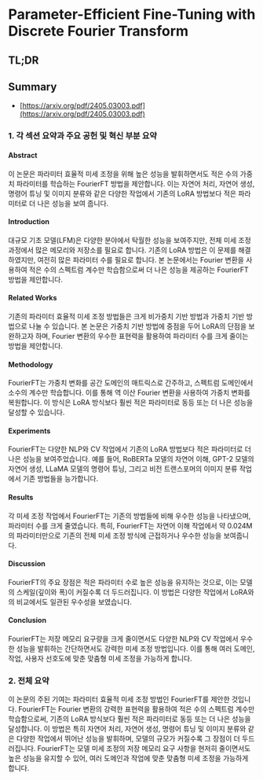 # Parameter-Efficient Fine-Tuning with Discrete Fourier Transform
## TL;DR
## Summary
- [https://arxiv.org/pdf/2405.03003.pdf](https://arxiv.org/pdf/2405.03003.pdf)

### 1. 각 섹션 요약과 주요 공헌 및 혁신 부분 요약

#### **Abstract**
이 논문은 파라미터 효율적 미세 조정을 위해 높은 성능을 발휘하면서도 적은 수의 가중치 파라미터를 학습하는 FourierFT 방법을 제안합니다. 이는 자연어 처리, 자연어 생성, 명령어 튜닝 및 이미지 분류와 같은 다양한 작업에서 기존의 LoRA 방법보다 적은 파라미터로 더 나은 성능을 보여 줍니다.

#### **Introduction**
대규모 기초 모델(LFM)은 다양한 분야에서 탁월한 성능을 보여주지만, 전체 미세 조정 과정에서 많은 메모리와 저장소를 필요로 합니다. 기존의 LoRA 방법은 이 문제를 해결하였지만, 여전히 많은 파라미터 수를 필요로 합니다. 본 논문에서는 Fourier 변환을 사용하여 적은 수의 스펙트럼 계수만 학습함으로써 더 나은 성능을 제공하는 FourierFT 방법을 제안합니다.

#### **Related Works**
기존의 파라미터 효율적 미세 조정 방법들은 크게 비가중치 기반 방법과 가중치 기반 방법으로 나눌 수 있습니다. 본 논문은 가중치 기반 방법에 중점을 두어 LoRA의 단점을 보완하고자 하며, Fourier 변환의 우수한 표현력을 활용하여 파라미터 수를 크게 줄이는 방법을 제안합니다.

#### **Methodology**
FourierFT는 가중치 변화를 공간 도메인의 매트릭스로 간주하고, 스펙트럼 도메인에서 소수의 계수만 학습합니다. 이를 통해 역 이산 Fourier 변환을 사용하여 가중치 변화를 복원합니다. 이 방식은 LoRA 방식보다 훨씬 적은 파라미터로 동등 또는 더 나은 성능을 달성할 수 있습니다.

#### **Experiments**
FourierFT는 다양한 NLP와 CV 작업에서 기존의 LoRA 방법보다 적은 파라미터로 더 나은 성능을 보여주었습니다. 예를 들어, RoBERTa 모델의 자연어 이해, GPT-2 모델의 자연어 생성, LLaMA 모델의 명령어 튜닝, 그리고 비전 트랜스포머의 이미지 분류 작업에서 기존 방법들을 능가합니다.

#### **Results**
각 미세 조정 작업에서 FourierFT는 기존의 방법들에 비해 우수한 성능을 나타냈으며, 파라미터 수를 크게 줄였습니다. 특히, FourierFT는 자연어 이해 작업에서 약 0.024M의 파라미터만으로 기존의 전체 미세 조정 방식에 근접하거나 우수한 성능을 보여줍니다.

#### **Discussion**
FourierFT의 주요 장점은 적은 파라미터 수로 높은 성능을 유지하는 것으로, 이는 모델의 스케일(깊이와 폭)이 커질수록 더 두드러집니다. 이 방법은 다양한 작업에서 LoRA와의 비교에서도 일관된 우수성을 보였습니다.

#### **Conclusion**
FourierFT는 저장 메모리 요구량을 크게 줄이면서도 다양한 NLP와 CV 작업에서 우수한 성능을 발휘하는 간단하면서도 강력한 미세 조정 방법입니다. 이를 통해 여러 도메인, 작업, 사용자 선호도에 맞춘 맞춤형 미세 조정을 가능하게 합니다.

### 2. 전체 요약
이 논문의 주된 기여는 파라미터 효율적 미세 조정 방법인 FourierFT를 제안한 것입니다. FourierFT는 Fourier 변환의 강력한 표현력을 활용하여 적은 수의 스펙트럼 계수만 학습함으로써, 기존의 LoRA 방식보다 훨씬 적은 파라미터로 동등 또는 더 나은 성능을 달성합니다. 이 방법은 특히 자연어 처리, 자연어 생성, 명령어 튜닝 및 이미지 분류와 같은 다양한 작업에서 뛰어난 성능을 발휘하며, 모델의 규모가 커질수록 그 장점이 더 두드러집니다. FourierFT는 모델 미세 조정의 저장 메모리 요구 사항을 현저히 줄이면서도 높은 성능을 유지할 수 있어, 여러 도메인과 작업에 맞춘 맞춤형 미세 조정을 가능하게 합니다.
